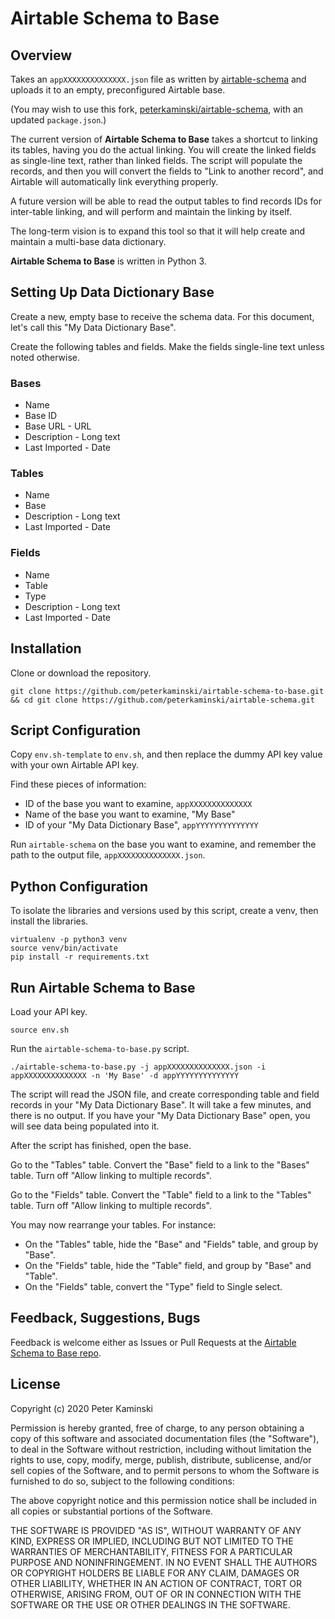 # Airtable Schema to Base

## Overview

Takes an `appXXXXXXXXXXXXXX.json` file as written by [airtable-schema](https://github.com/cape-io/airtable-schema) and uploads it to an empty, preconfigured Airtable base.

(You may wish to use this fork, [peterkaminski/airtable-schema](https://github.com/peterkaminski/airtable-schema), with an updated `package.json`.)

The current version of **Airtable Schema to Base** takes a shortcut to linking its tables, having you do the actual linking. You will create the linked fields as single-line text, rather than linked fields. The script will populate the records, and then you will convert the fields to "Link to another record", and Airtable will automatically link everything properly.

A future version will be able to read the output tables to find records IDs for inter-table linking, and will perform and maintain the linking by itself.

The long-term vision is to expand this tool so that it will help create and maintain a multi-base data dictionary.

**Airtable Schema to Base** is written in Python 3.

## Setting Up Data Dictionary Base

Create a new, empty base to receive the schema data. For this document, let's call this "My Data Dictionary Base".

Create the following tables and fields. Make the fields single-line text unless noted otherwise.

### Bases
* Name
* Base ID
* Base URL - URL
* Description - Long text
* Last Imported - Date

### Tables
* Name
* Base
* Description - Long text
* Last Imported - Date

### Fields
* Name
* Table
* Type
* Description - Long text
* Last Imported - Date

## Installation

Clone or download the repository.

```shell
git clone https://github.com/peterkaminski/airtable-schema-to-base.git && cd git clone https://github.com/peterkaminski/airtable-schema.git
```

## Script Configuration

Copy `env.sh-template` to `env.sh`, and then replace the dummy API key value with your own Airtable API key.

Find these pieces of information:

* ID of the base you want to examine, `appXXXXXXXXXXXXXX`
* Name of the base you want to examine, "My Base"
* ID of your "My Data Dictionary Base", `appYYYYYYYYYYYYYY`

Run `airtable-schema` on the base you want to examine, and remember the path to the output file, `appXXXXXXXXXXXXXX.json`.

## Python Configuration

To isolate the libraries and versions used by this script, create a venv, then install the libraries.

```shell
virtualenv -p python3 venv
source venv/bin/activate
pip install -r requirements.txt
```

## Run Airtable Schema to Base

Load your API key.

```shell
source env.sh
```

Run the `airtable-schema-to-base.py` script.

```shell
./airtable-schema-to-base.py -j appXXXXXXXXXXXXXX.json -i appXXXXXXXXXXXXXX -n 'My Base' -d appYYYYYYYYYYYYYY
```

The script will read the JSON file, and create corresponding table and field records in your "My Data Dictionary Base". It will take a few minutes, and there is no output. If you have your "My Data Dictionary Base" open, you will see data being populated into it.

After the script has finished, open the base.

Go to the "Tables" table. Convert the "Base" field to a link to the "Bases" table. Turn off "Allow linking to multiple records".

Go to the "Fields" table. Convert the "Table" field to a link to the "Tables" table. Turn off "Allow linking to multiple records".

You may now rearrange your tables. For instance:

* On the "Tables" table, hide the "Base" and "Fields" table, and group by "Base".
* On the "Fields" table, hide the "Table" field, and group by "Base" and "Table".
* On the "Fields" table, convert the "Type" field to Single select.

## Feedback, Suggestions, Bugs

Feedback is welcome either as Issues or Pull Requests at the [Airtable Schema to Base repo](https://github.com/peterkaminski/airtable-schema-to-base).

## License

Copyright (c) 2020 Peter Kaminski

Permission is hereby granted, free of charge, to any person obtaining a copy
of this software and associated documentation files (the "Software"), to deal
in the Software without restriction, including without limitation the rights
to use, copy, modify, merge, publish, distribute, sublicense, and/or sell
copies of the Software, and to permit persons to whom the Software is
furnished to do so, subject to the following conditions:

The above copyright notice and this permission notice shall be included in all
copies or substantial portions of the Software.

THE SOFTWARE IS PROVIDED "AS IS", WITHOUT WARRANTY OF ANY KIND, EXPRESS OR
IMPLIED, INCLUDING BUT NOT LIMITED TO THE WARRANTIES OF MERCHANTABILITY,
FITNESS FOR A PARTICULAR PURPOSE AND NONINFRINGEMENT. IN NO EVENT SHALL THE
AUTHORS OR COPYRIGHT HOLDERS BE LIABLE FOR ANY CLAIM, DAMAGES OR OTHER
LIABILITY, WHETHER IN AN ACTION OF CONTRACT, TORT OR OTHERWISE, ARISING FROM,
OUT OF OR IN CONNECTION WITH THE SOFTWARE OR THE USE OR OTHER DEALINGS IN THE
SOFTWARE.
